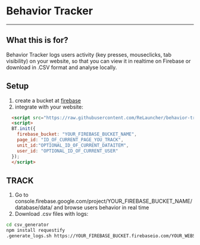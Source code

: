 # Behavior Tracker
-----
## What this is for?
Behavior Tracker logs users activity (key presses, mouseclicks, tab visibility) on your website, so that you can view it in realtime on Firebase or download in .CSV format and analyse locally.

## Setup
1. create a bucket at [firebase](http://firebase.google.com)
2. integrate with your website: 
```html
  <script src="https://raw.githubusercontent.com/ReLauncher/behavior-tracker/master/logger.js"></script>
  <script>
  BT.init({
    firebase_bucket: "YOUR_FIREBASE_BUCKET_NAME",
    page_id: "ID_OF_CURRENT_PAGE_YOU_TRACK",
    unit_id:"OPTIONAL_ID_OF_CURRENT_DATAITEM", 
    user_id: "OPTIONAL_ID_OF_CURRENT_USER"
  });
  </script>
```

## TRACK
1. Go to console.firebase.google.com/project/YOUR_FIREBASE_BUCKET_NAME/database/data/ and browse users behavior in real time
2. Download .csv files with logs:
```bash
cd csv_generator
npm install requestify
.generate_logs.sh https://YOUR_FIREBASE_BUCKET.firebaseio.com/YOUR_WEBSITE YOUR_PAGE_ID
```

